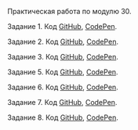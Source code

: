 Практическая работа по модулю 30.

Задание 1. Код <a href="https://github.com/evg13ny/module14_homework/blob/main/task1.js" target="_blank">GitHub</a>, <a href="https://codepen.io/evg13ny/pen/NWpmKEG" target="_blank">CodePen</a>.

Задание 2. Код <a href="https://github.com/evg13ny/module14_homework/blob/main/task2.js" target="_blank">GitHub</a>, <a href="https://codepen.io/evg13ny/pen/ExWJYBE" target="_blank">CodePen</a>.

Задание 3. Код <a href="https://github.com/evg13ny/module14_homework/blob/main/task3/task3.js" target="_blank">GitHub</a>, <a href="https://codepen.io/evg13ny/pen/PopgQdg" target="_blank">CodePen</a>.

Задание 5. Код <a href="https://github.com/evg13ny/module14_homework/blob/main/task5.js" target="_blank">GitHub</a>, <a href="https://codepen.io/evg13ny/pen/XWMQBmV" target="_blank">CodePen</a>.

Задание 6. Код <a href="https://github.com/evg13ny/module14_homework/blob/main/task6.js" target="_blank">GitHub</a>, <a href="https://codepen.io/evg13ny/pen/abJrvoE" target="_blank">CodePen</a>.

Задание 7. Код <a href="https://github.com/evg13ny/module14_homework/blob/main/task7/task7.js" target="_blank">GitHub</a>, <a href="https://codepen.io/evg13ny/pen/poemyWo" target="_blank">CodePen</a>.

Задание 8. Код <a href="https://github.com/evg13ny/module14_homework/blob/main/task8/task8.js" target="_blank">GitHub</a>, <a href="https://codepen.io/evg13ny/pen/Popvdaj" target="_blank">CodePen</a>.